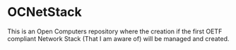 # OCNetStack
This is an Open Computers repository where the creation if the first OETF compliant Network Stack (That I am aware of) will be managed and created.
